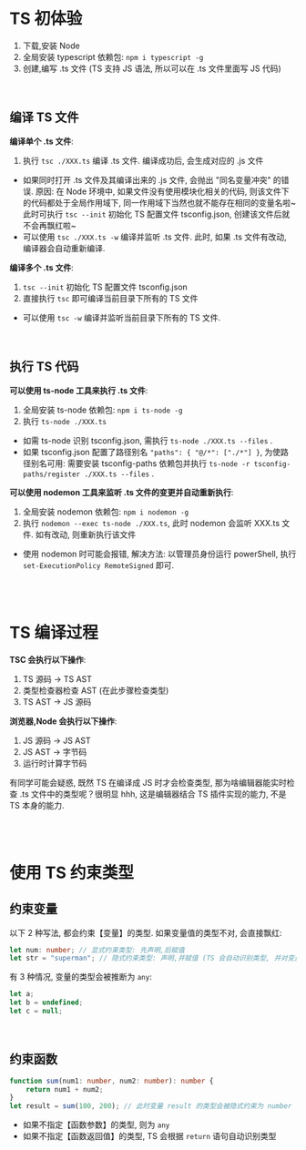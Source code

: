 # TS 初体验

1. 下载,安装 Node
2. 全局安装 typescript 依赖包: `npm i typescript -g`
3. 创建,编写 .ts 文件 (TS 支持 JS 语法, 所以可以在 .ts 文件里面写 JS 代码)

<br>

## 编译 TS 文件

**编译单个 .ts 文件**:

1. 执行 `tsc ./XXX.ts` 编译 .ts 文件. 编译成功后, 会生成对应的 .js 文件

-   如果同时打开 .ts 文件及其编译出来的 .js 文件, 会抛出 "同名变量冲突" 的错误. 原因: 在 Node 环境中, 如果文件没有使用模块化相关的代码, 则该文件下的代码都处于全局作用域下, 同一作用域下当然也就不能存在相同的变量名啦~ 此时可执行 `tsc --init` 初始化 TS 配置文件 tsconfig.json, 创建该文件后就不会再飘红啦~
-   可以使用 `tsc ./XXX.ts -w` 编译并监听 .ts 文件. 此时, 如果 .ts 文件有改动, 编译器会自动重新编译.

**编译多个 .ts 文件**:

1. `tsc --init` 初始化 TS 配置文件 tsconfig.json
2. 直接执行 `tsc` 即可编译当前目录下所有的 TS 文件

-   可以使用 `tsc -w` 编译并监听当前目录下所有的 TS 文件.

<br>

## 执行 TS 代码

**可以使用 ts-node 工具来执行 .ts 文件**:

1. 全局安装 ts-node 依赖包: `npm i ts-node -g`
2. 执行 `ts-node ./XXX.ts`

-   如需 ts-node 识别 tsconfig.json, 需执行 `ts-node ./XXX.ts --files` .
-   如果 tsconfig.json 配置了路径别名 `"paths": { "@/*": ["./*"] }`, 为使路径别名可用:
    需要安装 tsconfig-paths 依赖包并执行 `ts-node -r tsconfig-paths/register ./XXX.ts --files` .

**可以使用 nodemon 工具来监听 .ts 文件的变更并自动重新执行**:

1. 全局安装 nodemon 依赖包: `npm i nodemon -g`
2. 执行 `nodemon --exec ts-node ./XXX.ts`, 此时 nodemon 会监听 XXX.ts 文件. 如有改动, 则重新执行该文件

-   使用 nodemon 时可能会报错, 解决方法: 以管理员身份运行 powerShell, 执行 `set-ExecutionPolicy RemoteSigned` 即可.

<br><br>

# TS 编译过程

**TSC 会执行以下操作**:

1.  TS 源码 → TS AST
2.  类型检查器检查 AST (在此步骤检查类型)
3.  TS AST → JS 源码

**浏览器,Node 会执行以下操作**:

1.  JS 源码 → JS AST
2.  JS AST → 字节码
3.  运行时计算字节码

有同学可能会疑惑, 既然 TS 在编译成 JS 时才会检查类型, 那为啥编辑器能实时检查 .ts 文件中的类型呢？很明显 hhh, 这是编辑器结合 TS 插件实现的能力, 不是 TS 本身的能力.

<br><br>

# 使用 TS 约束类型

## 约束变量

以下 2 种写法, 都会约束【变量】的类型. 如果变量值的类型不对, 会直接飘红:

```ts
let num: number; // 显式约束类型: 先声明,后赋值
let str = "superman"; // 隐式约束类型: 声明,并赋值 (TS 会自动识别类型, 并对变量进行约束)
```

有 3 种情况, 变量的类型会被推断为 `any`:

```js
let a;
let b = undefined;
let c = null;
```

<br>

## 约束函数

```ts
function sum(num1: number, num2: number): number {
    return num1 + num2;
}
let result = sum(100, 200); // 此时变量 result 的类型会被隐式约束为 number
```

-   如果不指定【函数参数】的类型, 则为 `any`
-   如果不指定【函数返回值】的类型, TS 会根据 `return` 语句自动识别类型

<br>
